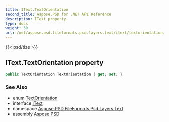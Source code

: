 ```yaml
---
title: IText.TextOrientation
second_title: Aspose.PSD for .NET API Reference
description: IText property. 
type: docs
weight: 30
url: /net/aspose.psd.fileformats.psd.layers.text/itext/textorientation/
---
```

{{< psd/tize >}}
## IText.TextOrientation property

```csharp
public TextOrientation TextOrientation { get; set; }
```

### See Also

* enum [TextOrientation](../../../aspose.psd.fileformats.psd/textorientation/)
* interface [IText](../)
* namespace [Aspose.PSD.FileFormats.Psd.Layers.Text](../../itext/)
* assembly [Aspose.PSD](../../../)


